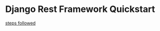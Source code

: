 # Django Rest Framework Quickstart

[steps followed](https://www.django-rest-framework.org/tutorial/quickstart/)
